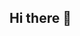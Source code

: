## Hi there 👋

<!--
**luca-hatu/luca-hatu** is a ✨ _special_ ✨ repository because its `README.md` (this file) appears on your GitHub profile.

Here are some ideas to get you started:

- 🔭 I’m currently working on developing my skills
- 🌱 I’m currently learning CS in general
- 🤔 I’m looking for help with learing new things about computer science in general
- 📫 How to reach me: luca.htu (insta)
- 😄 Pronouns: He/Him
